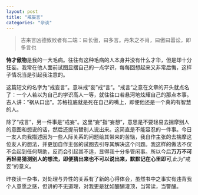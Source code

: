 ```yaml
---
layout: post
title: "戒妄言"
categories: "杂谈"
---
```

>古来言凶德致败者有二端：曰长傲，曰多言。丹朱之不肖，曰傲曰嚣讼，即多言也

**恃才傲物**是我的一大毛病。往往有这种毛病的人本身并没有什么才华，但是却十分狂妄。我常在他人面前试图显摆自己的一点学识，每每回想起来又非常后悔，这样子情况当是引起我注意的。

这篇短文的名字为“戒妄言”。意味戒“妄”戒“言”。“戒言”之意在文章的开头就点名了：一个人若以为自己的学识高人一等，就往往口若悬河地炫耀自己的那点本事。古人讲：“祸从口出”。苏格拉底就是死在自己的嘴上，即便他还是一个真的有智慧的人。

除了“戒言”，另一件事是“戒妄”。这里“妄”指“妄想”，意思是不要轻易去揣摩别人的意图和想说的话，然后还提前替别人说出来。这简直是不能容忍的一件事。今日一友人向我描述因为一些人际关系的问题给其带来的苦恼，我自作主张的去揣摩这位友人的想法，并更加自作主张的试图去引导其解决这个问题。我这样的做法不仅不会起到任何帮助，反而会引起其不适，显得我十分多管闲事。所以今后**万万不可再轻易猜测别人的想法，即便猜出来也不可以说出来，默默记在心里即可**,此为“戒妄”的意义。

昨夜读一杂书，对处理与异性的关系有了新的心得体会，虽然书中之事实有违背我个人意愿之感，但讲的不无道理，对我更是犹如醍醐灌顶，当常读，当警醒。